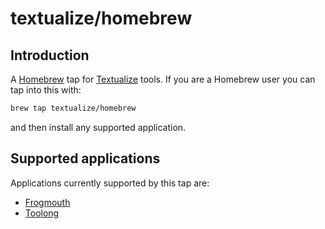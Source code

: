 # textualize/homebrew

## Introduction

A [Homebrew](https://brew.sh/) tap for
[Textualize](https://www.textualize.io/) tools. If you are a Homebrew user
you can tap into this with:

```sh
brew tap textualize/homebrew
```

and then install any supported application.

## Supported applications

Applications currently supported by this tap are:

- [Frogmouth](https://github.com/textualize/frogmouth)
- [Toolong](https://github.com/textualize/toolong)
